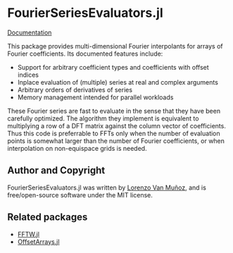 # FourierSeriesEvaluators.jl

[Documentation](https://lxvm.github.io/FourierSeriesEvaluators.jl/dev/)

This package provides multi-dimensional Fourier interpolants for arrays of
Fourier coefficients. Its documented features include:
- Support for arbitrary coefficient types and coefficients with offset indices
- Inplace evaluation of (multiple) series at real and complex arguments
- Arbitrary orders of derivatives of series
- Memory management intended for parallel workloads

These Fourier series are fast to evaluate in the sense that they have been
carefully optimized. The algorithm they implement is equivalent to multiplying a
row of a DFT matrix against the column vector of coefficients. Thus this code is
preferrable to FFTs only when the number of evaluation points is somewhat larger
than the number of Fourier coefficients, or when interpolation on non-equispace
grids is needed.

## Author and Copyright

FourierSeriesEvaluators.jl was written by [Lorenzo Van
Muñoz](https://web.mit.edu/lxvm/www/), and is free/open-source software under
the MIT license.

## Related packages
- [FFTW.jl](https://github.com/JuliaMath/FFTW.jl)
- [OffsetArrays.jl](https://github.com/JuliaArrays/OffsetArrays.jl)
